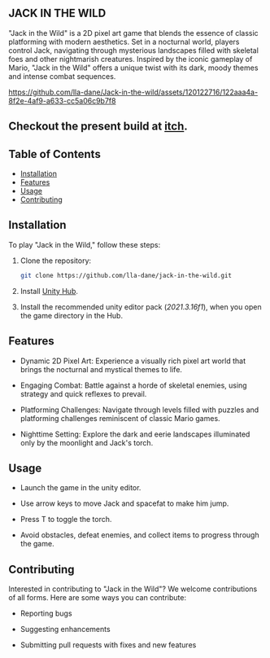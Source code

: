 ## JACK IN THE WILD

"Jack in the Wild" is a 2D pixel art game that blends the essence of classic platforming with modern aesthetics. Set in a nocturnal world, players control Jack, navigating through mysterious landscapes filled with skeletal foes and other nightmarish creatures. Inspired by the iconic gameplay of Mario, "Jack in the Wild" offers a unique twist with its dark, moody themes and intense combat sequences.

https://github.com/lla-dane/Jack-in-the-wild/assets/120122716/122aaa4a-8f2e-4af9-a633-cc5a06c9b7f8

## Checkout the present build at [itch](https://lla-dane.itch.io/jack-in-the-wild).

## Table of Contents

- [Installation](#installation)
- [Features](#features)
- [Usage](#usage)
- [Contributing](#contributing)

## Installation

To play "Jack in the Wild," follow these steps:

1. Clone the repository:

   ```bash
   git clone https://github.com/lla-dane/jack-in-the-wild.git
   ```

2. Install [Unity Hub](https://unity.com/download).

3. Install the recommended unity editor pack (_2021.3.16f1_), when you open the game directory in the Hub.

## Features

- Dynamic 2D Pixel Art: Experience a visually rich pixel art world that brings the nocturnal and mystical themes to life.

- Engaging Combat: Battle against a horde of skeletal enemies, using strategy and quick reflexes to prevail.

- Platforming Challenges: Navigate through levels filled with puzzles and platforming challenges reminiscent of classic Mario games.

- Nighttime Setting: Explore the dark and eerie landscapes illuminated only by the moonlight and Jack's torch.

## Usage

- Launch the game in the unity editor.

- Use arrow keys to move Jack and spacefat to make him jump.

- Press T to toggle the torch.

- Avoid obstacles, defeat enemies, and collect items to progress through the game.

## Contributing

Interested in contributing to "Jack in the Wild"? We welcome contributions of all forms. Here are some ways you can contribute:

- Reporting bugs

- Suggesting enhancements

- Submitting pull requests with fixes and new features
